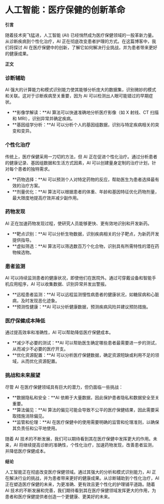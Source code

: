 # 人工智能：医疗保健的创新革命

**引言**

随着技术突飞猛进，人工智能 (AI) 已经悄然成为医疗保健领域的一股革新力量。从诊断疾病到个性化治疗，AI 正在彻底改变患者护理的方式。在这篇博客中，我们将探讨 AI 在医疗保健中的创新，了解它如何解决行业挑战，并为患者带来更好的健康成果。

**正文**

### 诊断辅助

AI 强大的计算能力和模式识别能力使其能够分析庞大的数据集，识别微妙的模式和关联。这对于诊断疾病至关重要，因为 AI 可以检测出人眼可能错过的早期症状。

* **影像学解读：**AI 算法可以快速准确地分析医疗影像（如 X 射线、CT 扫描和 MRI），识别异常并确定疾病。
* **基因组学分析：**AI 可以分析个人的基因组数据，识别与特定疾病相关的突变和变异。

### 个性化治疗

传统上，医疗保健采用一刀切的方法，但 AI 正在促进个性化治疗。通过分析患者的健康记录、基因组数据和生活方式因素，AI 可以创建量身定制的治疗计划，针对每个患者的独特需求。

* **药物选择：**AI 可以预测个人对特定药物的反应，帮助医生为患者选择最有效的治疗方案。
* **剂量优化：**AI 算法可以根据患者的体重、年龄和基因特征优化药物剂量，最大限度地提高疗效并减少副作用。

### 药物发现

AI 正在加速药物发现过程，使研究人员能够更快、更有效地识别和开发新药。

* **靶点识别：**AI 可以分析生物数据，识别疾病相关的分子靶点，为新药开发提供指导。
* **虚拟筛选：**AI 算法可以筛选数百万个化合物，识别具有所需特性的潜在药物候选物。

### 患者监测

AI 可以持续监测患者的健康状况，即使他们在医院外。通过可穿戴设备和智能手机应用程序，AI 可以收集数据、识别异常并发出警报。

* **远程患者监测：**AI 可以远程监测慢性病患者的健康状况，如糖尿病和心脏病，及时发现恶化迹象。
* **预测性健康：**AI 可以分析健康数据，预测疾病风险并建议预防措施。

### 医疗保健成本降低

通过提高效率和准确性，AI 可以帮助降低医疗保健成本。

* **减少不必要的测试：**AI 可以帮助医生确定哪些患者最需要进一步的测试，从而减少不必要的医疗开支。
* **优化资源配置：**AI 可以分析医疗保健数据，确定资源短缺或利用不足的领域，从而优化资源配置。

### 挑战和未来展望

尽管 AI 在医疗保健领域具有巨大的潜力，但仍面临一些挑战：

* **数据隐私和安全：**AI 依赖于大量数据，因此保护患者隐私和数据安全至关重要。
* **算法偏见：**AI 算法的偏见可能会导致不公平的医疗保健结果，因此需要采取措施消除偏见。
* **监管和伦理：**AI 在医疗保健中的使用需要明确的监管和伦理准则，以确保其负责任和公平地使用。

随着 AI 技术的不断发展，我们可以期待看到其在医疗保健中发挥更大的作用。未来，AI 将继续提高诊断的准确性，个性化治疗，加速药物发现，改善患者监测，并降低医疗保健成本。

**结论**

人工智能正在彻底改变医疗保健领域。通过其强大的分析和模式识别能力，AI 正在解决行业的挑战，并为患者带来更好的健康成果。从诊断辅助到个性化治疗，AI 正在塑造医疗保健的未来，为更准确、更有效且更个性化的护理铺平道路。随着 AI 技术的不断发展和完善，我们期待看到其在医疗保健领域发挥更大的作用，为患者和医疗保健提供者创造一个更健康、更美好的未来。
